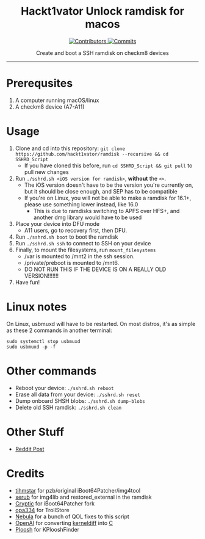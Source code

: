 <h1 align="center">Hackt1vator Unlock ramdisk for macos</h1>
<p align="center">
  <a href="https://github.com/verygenericname/SSHRD_Script/graphs/contributors" target="_blank">
    <img src="https://img.shields.io/github/contributors/verygenericname/SSHRD_Script.svg" alt="Contributors">
  </a>
  <a href="https://github.com/verygenericname/SSHRD_Script/commits/main" target="_blank">
    <img src="https://img.shields.io/github/commit-activity/w/verygenericname/SSHRD_Script.svg" alt="Commits">
  </a>
</p>

<p align="center">
Create and boot a SSH ramdisk on checkm8 devices
</p>

---

# Prerequsites

1. A computer running macOS/linux
2. A checkm8 device (A7-A11)

# Usage

1. Clone and cd into this repository: `git clone https://github.com/hackt1vator/ramdisk --recursive && cd SSHRD_Script`
    - If you have cloned this before, run `cd SSHRD_Script && git pull` to pull new changes
2. Run `./sshrd.sh <iOS version for ramdisk>`, **without** the `<>`.
    - The iOS version doesn't have to be the version you're currently on, but it should be close enough, and SEP has to be compatible
    - If you're on Linux, you will not be able to make a ramdisk for 16.1+, please use something lower instead, like 16.0
        - This is due to ramdisks switching to APFS over HFS+, and another dmg library would have to be used
3. Place your device into DFU mode
    - A11 users, go to recovery first, then DFU.
4. Run `./sshrd.sh boot` to boot the ramdisk
5. Run `./sshrd.sh ssh` to connect to SSH on your device
6. Finally, to mount the filesystems, run `mount_filesystems`  
    - /var is mounted to /mnt2 in the ssh session.
    - /private/preboot is mounted to /mnt6.
    - DO NOT RUN THIS IF THE DEVICE IS ON A REALLY OLD VERSION!!!!!!!
7. Have fun!

# Linux notes

On Linux, usbmuxd will have to be restarted. On most distros, it's as simple as these 2 commands in another terminal:
```
sudo systemctl stop usbmuxd
sudo usbmuxd -p -f
```

# Other commands

- Reboot your device: `./sshrd.sh reboot`
- Erase all data from your device: `./sshrd.sh reset`
- Dump onboard SHSH blobs: `./sshrd.sh dump-blobs`
- Delete old SSH ramdisk: `./sshrd.sh clean`

# Other Stuff

- [Reddit Post](https://www.reddit.com/r/jailbreak/comments/wgiye1/free_release_ssh_ramdisk_creator_for_iphones_ipad/)

# Credits

- [tihmstar](https://github.com/tihmstar) for pzb/original iBoot64Patcher/img4tool
- [xerub](https://github.com/xerub) for img4lib and restored_external in the ramdisk
- [Cryptic](https://github.com/Cryptiiiic) for iBoot64Patcher fork
- [opa334](https://github.com/opa334) for TrollStore
- [Nebula](https://github.com/itsnebulalol) for a bunch of QOL fixes to this script
- [OpenAI](https://chat.openai.com/chat) for converting [kerneldiff](https://github.com/mcg29/kerneldiff) into [C](https://github.com/verygenericname/kerneldiff_C)
- [Ploosh](https://github.com/plooshi) for KPlooshFinder
